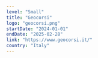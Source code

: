 ```yaml
---
level: "Small"
title: "Geocorsi"
logo: "geocorsi.png"
startDate: "2024-01-01"
endDate: "2025-02-28"
link: "https://www.geocorsi.it/"
country: "Italy"
---
```

